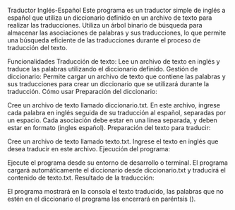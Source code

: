 Traductor Inglés-Español
Este programa es un traductor simple de inglés a español que utiliza un diccionario definido en un archivo de texto para realizar las traducciones. Utiliza un árbol binario de búsqueda para almacenar las asociaciones de palabras y sus traducciones, lo que permite una búsqueda eficiente de las traducciones durante el proceso de traducción del texto.

Funcionalidades
Traducción de texto: Lee un archivo de texto en inglés y traduce las palabras utilizando el diccionario definido.
Gestión de diccionario: Permite cargar un archivo de texto que contiene las palabras y sus traducciones para crear un diccionario que se utilizará durante la traducción.
Cómo usar
Preparación del diccionario:

Cree un archivo de texto llamado diccionario.txt.
En este archivo, ingrese cada palabra en inglés seguida de su traducción al español, separadas por un espacio. Cada asociación debe estar en una línea separada, y deben estar en formato (ingles español).
Preparación del texto para traducir:

Cree un archivo de texto llamado texto.txt.
Ingrese el texto en inglés que desea traducir en este archivo.
Ejecución del programa:

Ejecute el programa desde su entorno de desarrollo o terminal.
El programa cargará automáticamente el diccionario desde diccionario.txt y traducirá el contenido de texto.txt.
Resultado de la traducción:

El programa mostrará en la consola el texto traducido, las palabras que no estén en el diccionario el programa las encerrará en paréntsis ().
